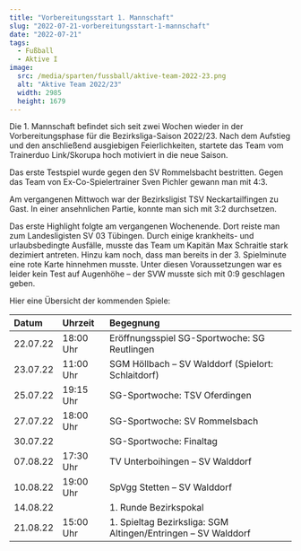 ```yaml
---
title: "Vorbereitungsstart 1. Mannschaft"
slug: "2022-07-21-vorbereitungsstart-1-mannschaft"
date: "2022-07-21"
tags:
  - Fußball
  - Aktive I
image:
  src: /media/sparten/fussball/aktive-team-2022-23.png
  alt: "Aktive Team 2022/23"
  width: 2985
  height: 1679 
---
```


Die 1. Mannschaft befindet sich seit zwei Wochen wieder in der Vorbereitungsphase für die Bezirksliga-Saison 2022/23. Nach dem Aufstieg und den anschließend ausgiebigen Feierlichkeiten, startete das Team vom Trainerduo Link/Skorupa hoch motiviert in die neue Saison.

Das erste Testspiel wurde gegen den SV Rommelsbacht bestritten. Gegen das Team von Ex-Co-Spielertrainer Sven Pichler gewann man mit 4:3.

Am vergangenen Mittwoch war der Bezirksligist TSV Neckartailfingen zu Gast. In einer ansehnlichen Partie, konnte man sich mit 3:2 durchsetzen.

Das erste Highlight folgte am vergangenen Wochenende. Dort reiste man zum Landesligisten SV 03 Tübingen. Durch einige krankheits- und urlaubsbedingte Ausfälle, musste das Team um Kapitän Max Schraitle stark dezimiert antreten. Hinzu kam noch, dass man bereits in der 3. Spielminute eine rote Karte hinnehmen musste. Unter diesen Voraussetzungen war es leider kein Test auf Augenhöhe – der SVW musste sich mit 0:9 geschlagen geben.

Hier eine Übersicht der kommenden Spiele:

| Datum    | Uhrzeit   | Begegnung                                                     |
|:---------|:----------|:--------------------------------------------------------------|
| 22.07.22 | 18:00 Uhr | Eröffnungsspiel SG-Sportwoche: SG Reutlingen                  |
| 23.07.22 | 11:00 Uhr | SGM Höllbach – SV Walddorf (Spielort: Schlaitdorf)            |
| 25.07.22 | 19:15 Uhr | SG-Sportwoche: TSV Oferdingen                                 |
| 27.07.22 | 18:00 Uhr | SG-Sportwoche: SV Rommelsbach                                 |
| 30.07.22 |           | SG-Sportwoche: Finaltag                                       |
| 07.08.22 | 17:30 Uhr | TV Unterboihingen – SV Walddorf                               |
| 10.08.22 | 19:00 Uhr | SpVgg Stetten – SV Walddorf                                   |
| 14.08.22 |           | 1. Runde Bezirkspokal                                         |
| 21.08.22 | 15:00 Uhr | 1. Spieltag Bezirksliga: SGM Altingen/Entringen – SV Walddorf |
